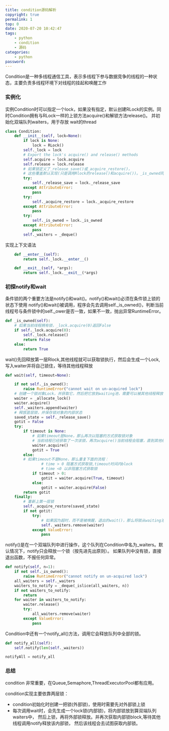 ```yaml
---
title: condition源码解析
copyright: true
permalink: 1
top: 0
date: 2020-07-20 10:42:47
tags:
    - python
    - condition
    - 源码
categories:
    - python
password:
---
```

Condition是一种多线程通信工具，表示多线程下参与数据竞争的线程的一种状态，主要负责多线程环境下对线程的挂起和唤醒工作<!--more-->

### 实例化

实例Condition时可以指定一个lock，如果没有指定，默认创建RLock的实例。同时Condition拥有与RLock一样的上锁方法acquire()和解锁方法release()。
并初始化双端队列waiters，用于存放 wait的thread

```python
class Condition:
    def __init__(self, lock=None):
        if lock is None:
            lock = RLock()
        self._lock = lock
        # Export the lock's acquire() and release() methods
        self.acquire = lock.acquire
        self.release = lock.release
        # 如果锁定义了_release_save()或_acquire_restore()，
        # 这些覆盖默认实现(只是调用Rlock的release()和acquire())。_is_owned同上()。        
        try:
            self._release_save = lock._release_save
        except AttributeError:
            pass
        try:
            self._acquire_restore = lock._acquire_restore
        except AttributeError:
            pass
        try:
            self._is_owned = lock._is_owned
        except AttributeError:
            pass
        self._waiters = _deque()
````
实现上下文语法
```python
    def __enter__(self):
        return self._lock.__enter__()

    def __exit__(self, *args):
        return self._lock.__exit__(*args)

```
### 初探notify和wait

条件锁的两个重要方法是notify()和wait()。notify()和wait()必须在条件锁上锁的状态下使用
notify()和wait()被调用，程序会先去调用self._is_owned()，判断当前线程号与条件锁中的self._ower是否一致，如果不一致，抛出异常RuntimeError。
```python
def _is_owned(self):
    # 如果当前线程拥有锁，_lock.acquire(0)返回False
    if self._lock.acquire(0):
        self._lock.release()
        return False
    else:
        return True
```

wait()先回释放第一层Rlock,其他线程就可以获取锁执行，然后会生成一个Lock,写入waiter并将自己锁住，等待其他线程释放 

```python
def wait(self, timeout=None):

    if not self._is_owned():
        raise RuntimeError("cannot wait on un-acquired lock")
    # 创建一个锁对象Lock，并获取它，然后把它放到waiting池，需要可以被其他线程释放
    waiter = _allocate_lock()
    waiter.acquire()
    self._waiters.append(waiter)
    # 释放底层锁，并保存锁对象的内部状态
    saved_state = self._release_save()
    gotit = False
    try:   
        if timeout is None:
            # 如果timeout是None，那么再次以阻塞的方式获取锁对象
            # 当前线程已经获取了一次该锁，再次acquire()当前线程会阻塞，直到其他线程释放该锁
            waiter.acquire()
            gotit = True
        else:
        # 如果timeout不是None，那么重复下面的流程：
                # time > 0 阻塞方式获取锁,timeout时间内block
                # time <0 以非阻塞方式获取锁
            if timeout > 0:
                gotit = waiter.acquire(True, timeout)
            else:
                gotit = waiter.acquire(False)
        return gotit
    finally:
        # 重新上第一层锁
        self._acquire_restore(saved_state)
        if not gotit:
            try:
                # 如果因为超时，而不是被唤醒，退出的wait()，那么将锁从waiting池中移除
                self._waiters.remove(waiter)
            except ValueError:
                pass
```

notify()是在一个双端队列中进行操作，这个队列在Condition中名为_waiters。默认情况下，notify只会释放一个锁（按先进先出原则）。
如果队列中没有锁，直接退出函数，不报任何异常。

```python
def notify(self, n=1):
    if not self._is_owned():
        raise RuntimeError("cannot notify on un-acquired lock")
    all_waiters = self._waiters
    waiters_to_notify = _deque(_islice(all_waiters, n))
    if not waiters_to_notify:
        return
    for waiter in waiters_to_notify:
        waiter.release()
        try:
            all_waiters.remove(waiter)
        except ValueError:
            pass
```

Condition中还有一个notify_all()方法，调用它会释放队列中全部的锁。

```python
def notify_all(self):
    self.notify(len(self._waiters))

notifyAll = notify_all
```

### 总结

condition 非常重要，在Queue,Semaphore,ThreadExecutorPool都有应用。

condition实现主要依靠两层锁：
 - condition初始化时创建一把锁(外部锁)，使用时需要先对外部锁上锁
 - 每次调用wait时，会先生成一个lock锁(内部锁)，将内部锁放到算双端队列waiters中，
    然后上锁，再将外部锁释放。并再次获取内部锁block,等待其他线程调用notify释放该内部锁，
    然后该线程会去试图获取内部锁。